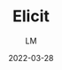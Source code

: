 ---
_id: 4zczrbkb6ma3c50zz94zczpeusszeyq4
author: LM
title: Elicit
summary: Elicit is a GPT-3 powered research assistant.
images:
  - path: elicit-landing.png
  - path: elicit-search.png
  - path: elicit-abstract.png
  - path: elicit-critiques.png
  - path: elicit-more-columns-of-paper.png
  - path: elicit-star-articles.png
  - path: elicit-tasks.png
features:
- Elicit helps you classify datasets, brainstorm research questions, and search through
  publications.
- Export search results to bib or csv.
- Recommend based on starred papers.
categories:
- Project Research
tags:
- Reference Management
- Data Research
- AI
platforms:
- Web
fields:
- General and Interdisciplinary
links:
- name: elicit.org
  link: https://elicit.org/
date: '2022-03-28'
collections:
  - AI
---